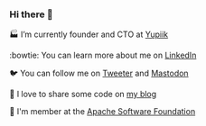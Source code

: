 ### Hi there 👋

:factory: I’m currently founder and CTO at [Yupiik](https://www.yupiik.com)

:bowtie: You can learn more about me on [LinkedIn](https://www.linkedin.com/in/paponfrancois/)

:bird: You can follow me on [Tweeter](https://twitter.com/fpapon2) and [Mastodon](https://hostux.social/@fpapon)

:scroll: I love to share some code on [my blog](https://fpapon.github.io/)

:honeybee: I'm member at the [Apache Software Foundation](https://www.apache.org)
